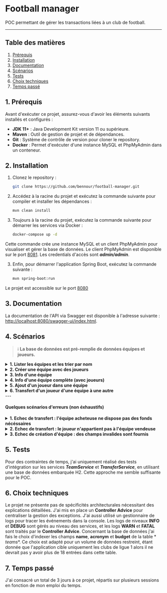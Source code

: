 # Football manager

POC permettant de gérer les transactions liées à un club de football.

---

## Table des matières

1. [Prérequis](#prerequis)
2. [Installation](#installation)
3. [Documentation](#documentation)
4. [Scénarios](#scénarios)
5. [Tests](#tests)
6. [Choix techniques](#choix-techniques)
7. [Temps passé](#temps-passe)

## 1. Prérequis

Avant d'exécuter ce projet, assurez-vous d'avoir les éléments suivants installés et configurés :

- **JDK 11+** : Java Development Kit version 11 ou supérieure.
- **Maven** : Outil de gestion de projet et de dépendances.
- **Git** : Système de contrôle de version pour cloner le repository.
- **Docker** : Permet d'exécuter d'une instance MySQL et PhpMyAdmin dans un conteneur.

## 2. Installation

1. Clonez le repository :
   ```bash
   git clone https://github.com/bennour/football-manager.git

2. Accédez à la racine du projet et exécutez la commande suivante pour compiler et installer les dépendances :
   ```bash
   mvn clean install

3. Toujours à la racine du projet, exécutez la commande suivante pour démarrer les services via Docker :
   ```bash
   docker-compose up -d 

Cette commande crée une instance MySQL et un client PhpMyAdmin pour visualiser et gérer la base de
données. Le client PhpMyAdmin est disponible sur le port [8081](http://localhost:8081). Les credentials d'accès
sont ***admin/admin***.

3. Enfin, pour démarrer l'application Spring Boot, exécutez la commande suivante :
   ```bash
   mvn spring-boot:run

Le projet est accessible sur le port [8080](http://localhost:8080)

## 3. Documentation

La documentation de l'API via Swagger est disponible à l'adresse
suivante : [http://localhost:8080/swagger-ui/index.html](http://localhost:8080/swagger-ui/index.html).

## 4. Scénarios

> ℹ️ **La base de données est pré-remplie de données équipes et joueurs.**

<details>
  <summary><strong>1. Lister les équipes et les trier par nom</strong></summary>

### 🟢 Requête

  ```sh
  curl --location 'localhost:8080/teams?sort=name&direction=asc'
```

### 📩 Réponse (code 200)

  ```json
  {
  "content": [
    {
      "id": 2,
      "name": "Nice",
      "acronym": "OGC",
      "budget": 10.0
    },
    {
      "id": 3,
      "name": "Olympique de Marseille",
      "acronym": "OM",
      "budget": 40.0
    },
    {
      "id": 1,
      "name": "Paris Saint-Germain",
      "acronym": "PSG",
      "budget": 100.0
    }
  ],
  "totalPages": 1,
  "totalElements": 3,
  "currentPage": 0
}
```

</details>


<details>
  <summary><strong>2. Créer une équipe avec des joueurs</strong></summary>

### 🟢 Requête

  ```sh
curl --location 'localhost:8080/teams' \
--header 'Content-Type: application/json' \
--data '{
  "name": "Monaco",
  "acronym": "ASM",
  "players": [
    { "name": "Aleksandr Golovin", "position": "MIDFIELDER" },
    { "name": "Thilo Kehrer", "position": "DEFENDER" }
  ],
  "budget": 75
}
'
```

### 📩 Réponse (code 201)

  ```json
  {
  "id": 4,
  "name": "Monaco",
  "acronym": "ASM",
  "players": [
    {
      "id": 6,
      "name": "Aleksandr Golovin",
      "position": "MIDFIELDER"
    },
    {
      "id": 7,
      "name": "Thilo Kehrer",
      "position": "DEFENDER"
    }
  ],
  "budget": 75.0
}
```

</details>


<details>
  <summary><strong>3. Info d'une équipe</strong></summary>

### 🟢 Requête

  ```sh
curl --location 'localhost:8080/teams/4'
```

### 📩 Réponse (code 200)

  ```json
 {
  "id": 4,
  "name": "Monaco",
  "acronym": "ASM",
  "budget": 75.0
}
```

</details>


<details>
  <summary><strong>4. Info d'une équipe complète (avec joueurs)</strong></summary>

### 🟢 Requête

  ```sh
curl --location 'localhost:8080/teams/4/players'
```

### 📩 Réponse (code 200)

  ```json
{
  "id": 4,
  "name": "Monaco",
  "acronym": "ASM",
  "players": [
    {
      "id": 6,
      "name": "Aleksandr Golovin",
      "position": "MIDFIELDER"
    },
    {
      "id": 7,
      "name": "Thilo Kehrer",
      "position": "DEFENDER"
    }
  ],
  "budget": 75.0
}
```

</details>


<details>
  <summary><strong>5. Ajout d'un joueur dans une équipe</strong></summary>

### 🟢 Requête

  ```sh
curl --location 'localhost:8080/teams/3/players' \
--header 'Content-Type: application/json' \
--data '{
    "name" : "Mason Greenwood",
    "position": "FORWARD"
}'
```

### 📩 Réponse (code 201)

  ```json
{
  "id": 8,
  "name": "Mason Greenwood",
  "position": "FORWARD"
}
```

</details>


<details>
  <summary><strong>6. Transfert d'un joueur d'une équipe à une autre</strong></summary>

### 🟢 Requête

  ```sh
curl --location 'localhost:8080/transfer' \
--header 'Content-Type: application/json' \
--data '{
    "playerId" : 1,
    "sellerTeamId": 1,
    "buyerTeamId": 2,
    "transferAmount": 8
}'
```

### 📩 Réponse (code 200)

  ```json
```

On peut vérifier que le joueur appartient bien à la nouvelle équipe et que le budget des 2 équipes a évolué en fonction
du prix du transfert.
</details>
---

#### Quelques scénarios d'erreurs (non éxhaustifs)

<details>
  <summary><strong>1. Echec de transfert : l'équipe acheteuse ne dispose pas des fonds nécéssaires</strong></summary>

### 🟢 Requête

  ```sh
curl --location 'localhost:8080/transfer' \
--header 'Content-Type: application/json' \
--data '{
    "playerId" : 2,
    "sellerTeamId": 1,
    "buyerTeamId": 2,
    "transferAmount": 30
}'
```

### 📩 Réponse (code 422)

  ```json
Transfer failed due to insufficient funds. Nice current funds : 2.0
  ```

</details>


<details>
  <summary><strong>2. Echec de transfert : le joueur n'appartient pas à l'équipe vendeuse</strong></summary>

### 🟢 Requête

  ```sh
curl --location 'localhost:8080/transfer' \
--header 'Content-Type: application/json' \
--data '{
    "playerId" : 4,
    "sellerTeamId": 1,
    "buyerTeamId": 2,
    "transferAmount": 12
}'
```

### 📩 Réponse (code 400)

  ```json
Player Jonathan Clauss does not belong to selling team Paris Saint-Germain
  ```

</details>


<details>
  <summary><strong>3. Echec de création d'équipe : des champs invalides sont fournis</strong></summary>

### 🟢 Requête

  ```sh
curl --location 'localhost:8080/teams' \
--header 'Content-Type: application/json' \
--data '{
    "name": "Rennes",
    "acronym": "Stade de Rennes"
}'
```

### 📩 Réponse (code 400)

  ```json
{
  "errors": [
    {
      "attributes": "acronym",
      "message": "Acronym must be between 2 and 5 characters long."
    },
    {
      "attributes": "budget",
      "message": "Team budget cannot be null."
    }
  ]
}
  ```

</details>

## 5. Tests

Pour des contraintes de temps, j'ai uniquement réalisé des tests d'intégration sur les services
_**TeamService**_ et _**TransferService**_, en utilisant une base de données embarquée H2. Cette approche me semble
suffisante pour le POC.

## 6. Choix techniques

Le projet ne présente pas de spécificités architecturales nécessitant des explications détaillées. J'ai mis en place un
**Controller
Advice** pour centraliser la gestion des exceptions.
J'ai aussi utilisé un gestionnaire de logs pour tracer les événements dans la console. Les logs de niveaux
**INFO** et **DEBUG** sont gérés au niveau des services, et les logs **WARN** et **FATAL** sont traités par le
**Controller Advice**.
Concernant la base de données j'ai fais le choix d'indexer les champs **name**, **acronym** et **budget** de la table *
*teams**.
Ce choix est adapté pour un volume de données restreint, étant donnée que l'application cible uniquement les clubs de
ligue 1 alors il ne
devrait pas y avoir plus de 18 entrées dans cette table.

## 7. Temps passé

J'ai consacré un total de 3 jours à ce projet, répartis sur plusieurs sessions en fonction de mon emploi du temps.
